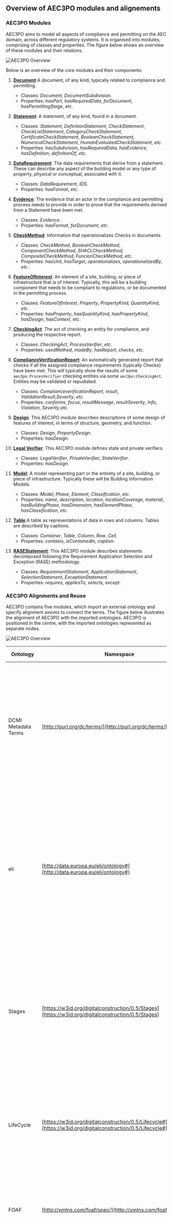 ## Overview of AEC3PO modules and alignements <a name="Overview"></a>

### AEC3PO Modules <a name="modules"></a> 
AEC3PO aims to model all aspects of compliance and permitting on the AEC domain, across different regulatory systems.
It is organised into modules, comprising of classes and properties. The figure below shows an overview of these modules and their relations.

![AEC3PO Overview](diagrams/OverviewAEC3PO.png)

Below is an overview of the core modules and their components:

1. **[Document](https://ci.mines-stetienne.fr/aec3po/document)**:A document, of any kind, typically related to compliance and permitting.
    - Classes: _Document_, _DocumentSubdivision_.
    - Properties: _hasPart_, _hasRequiredData_, _forDocument_, _hasPermittingStage_, _etc_.

2.  **[Statement](https://ci.mines-stetienne.fr/aec3po/statement)**: A statement, of any kind, found in a document.
    - Classes: _Statement_, _DefinitionStatement_, _CheckStatement_, _CheckListStatement_, _CategoryCheckStatement_, _CertificateCheckStatement_, _BooleanCheckStatement_, _NumericalCheckStatement_, _HumanEvaluatedCheckStatement_, _etc_.
    - Properties: _hasSubdivision_, _hasRequiredData_, _hasEvidence_, _hasDefinition_, _definitionOf_, _etc_.

3. **[DataRequirement](https://ci.mines-stetienne.fr/aec3po/data_requirement)**: The data requirements that derive from a statement. These can describe any aspect of the building model or any type of property, physical or conceptual, associated with it.
    -	Classes: _DataRequirement_, _IDS_.
    -	Properties: _hasFormat_, _etc_.

4. **[Evidence](https://ci.mines-stetienne.fr/aec3po/evidence)**: The evidence that an actor in the compliance and permitting process needs to provide in order to prove that the requirements derived from a Statement have been met.
    -	Classes: _Evidence_.
    -	Properties: _hasFormat_, _forDocument_, _etc_.

5. **[CheckMethod](https://ci.mines-stetienne.fr/aec3po/check_method)**: Information that operationalizes Checks in documents.
    -	Classes: _CheckMethod_, _BooleanCheckMethod_, _ComponentCheckMethod_, _SHACLCheckMethod_, _CompositeCheckMethod_, _FuncionCheckMethod_, _etc_.
    -	Properties: _hasUnit_, _hasTarget_, _operationalizes_, _operationalizedBy_, _etc_.
  
6. **[FeatureOfInterest](https://ci.mines-stetienne.fr/aec3po/feature_of_interest)**: An element of a site, building, or piece of infrastructure that is of interest. Typically, this will be a building component that needs to be compliant to regulations, or be documented in the permitting process. 
    - Classes: _FeatureOfInterest_, _Property_, _PropertyKind_, _QuantityKind_, _etc_.
    -	Properties: _hasProperty_, _hasQuantityKind_, _hasPropertyKind_, _hasDesign_, _hasContext_, _etc_.
  
7. **[CheckingAct](https://ci.mines-stetienne.fr/aec3po/checking_act)**: The act of checking an entity for compliance, and producing the respective report.
    - Classes: _CheckingAct_, _ProcessVerifier_, _etc_.
    - Properties: _usedMethod_, _madeBy_, _hasReport_, _checks_, _etc_.

8. **[ComplianceVerificationReport](https://ci.mines-stetienne.fr/aec3po/conformance_report)**: An automatically generated report that checks if all the assigned compliance requirements (typically Checks) have been met. This will typically show the results of some `aec3po:ProcesVerifier` checking entities via some `aec3po:CheckingAct`. Entities may be validated or repudiated.
    - Classes: _ComplianceverificationReport_, _result_, _ValidationResult_,_Severity_, _etc_.
    - Properties: _conforms_, _focus_, _resultMessage_, _resultSeverity_, _Info_, _Violation_, _Severity_,_etc._

9. **[Design](https://ci.mines-stetienne.fr/aec3po/design)**: This AEC3PO module describes descriptions of some design of features of interest, in terms of structure, geometry, and function. 
    - Classes: _Design_, _PropertyDesign_.
    - Properties: _hasDesign_.

10. **[Legal Verifier](https://ci.mines-stetienne.fr/aec3po/legal_verifier)**: This AEC3PO module defines state and private verifiers. 
    - Classes: _LegalVerifier_, _PrivateVerifier_, _StateVerifier_.
    - Properties: _hasDesign_. 

11. **[Model](https://ci.mines-stetienne.fr/aec3po/model)**: A model representing part or the entirety of a site, building, or piece of infrastructure. Typically these will be Building Information Models.
    - Classes: _Model_, _Phase_, _Element_, _Classification_, _etc_.
    - Properties: _name_, _description_, _location_, _locationCoverage_, _material_, _hasBuildingPhase_, _hasDimension_, _hasElementPhase_, _hasClassification_, _etc._

12. **[Table](https://ci.mines-stetienne.fr/aec3po/table)**:A table as representations of data in rows and columns. Tables are described by captions.
    - Classes: _Container_, _Table_, _Column_, _Row_, _Cell_.
    - Properties: _contains_, _isContainedIn_, _caption_.

13. **[RASEStatement](https://ci.mines-stetienne.fr/aec3po/rase_statement)**: This AEC3PO module describes statements decomposed following the Requirement Application Selection and Exception (RASE) methodology.
    - Classes:  _RequirementStatement_, _ApplicationStatement_, _SelectionStatement_, _ExceptionStatement_.
    - Properties: _requires_, _appliesTo_, _selects_, _except_. 
 

### AEC3PO Alignments and Reuse <a name="alignments"></a>
AEC3PO contains five modules, which import an external ontology and specify alignment axioms to connect the terms. 
The figure below illustrates the alignment of AEC3PO with the imported ontologies.
AEC3PO is positioned in the centre, with the imported ontologies represented as separate nodes.


![AEC3PO Overview](diagrams/aec3po-Alignment2.png)


| Ontology          |  Namespace                        | Prefix    | Description and Usage                                                        |
|-------------------|-----------------------------------|-----------|------------------------------------------------------------------------------|
| DCMI Metadata Terms       |  [http://purl.org/dc/terms/](http://purl.org/dc/terms/)  | _dct:_  |The Dublin Core Terms (DCT) ontology is used within the "AEC3PO" ontology to provide a standardised framework for describing and managing metadata related to documents and other resources in the construction compliance and permitting context. |
|eli         |[http://data.europa.eu/eli/ontology#](http://data.europa.eu/eli/ontology#) |_eli:_ | The European Legislation Identifier (ELI) ontology is used within the "AEC3PO" ontology to provide a standardized framework for referencing and managing legal and legislative information related to documents, regulations, and other legal entities within the construction compliance and permitting context. |
| Stages      | [https://w3id.org/digitalconstruction/0.5/Stages](https://w3id.org/digitalconstruction/0.5/Stages) |_dicstg:_ | The Digital Construction Stages vocabulary is used within the "AEC3PO" ontology to define product lifecycle stage frameworks and their specific stages as individuals according to some standards like BS_EN_16310, HOAI, ISO_22263, RIBA. |
| LifeCycle | [https://w3id.org/digitalconstruction/0.5/Lifecycle#](https://w3id.org/digitalconstruction/0.5/Lifecycle#) |_dicl:_ | The Digital Construction LifeCycle vocabulary is used within the "AEC3PO" ontology to define the evolution of information through LOD levels and over the construction lifecycle. |
| FOAF | [http://xmlns.com/foaf/spec/](http://xmlns.com/foaf/spec/) |_foaf:_ | The Friend of a Friend (FOAF) ontology is used within the "AEC3PO" ontology to define agents and organisations such as the _Legal Verifier_. |
| schema.org | [https://schema.org/](https://schema.org/) |_schema:_ | The schema.org ontology is used within the "AEC3PO" ontology to define the BIM model as a 3D Model, and the different formats that an evidence might have such as _image_, _stillImage_ (for drawings), etc. |
| QUDT | [http://qudt.org/2.1/schema/qudt](http://qudt.org/2.1/schema/qudt) |_qudt:_ | The QUDT (Quantities, Units, Dimensions, and Data Types) ontology provides a standardised way to represent quantities, units of measurement, and their relationships. It is used within the "AEC3PO" ontology to define the quantities and units represented in a Statement or related to a feature of interest. |
| Unit | [http://qudt.org/vocab/unit/](http://qudt.org/vocab/unit/) |_unit:_ | The Unit Ontology (Unit) is a resource that provides a standardised way to represent units of measurement and their conversions. It is used within the "AEC3PO" ontology to provide standardised units for the properties and values. |
| ifcOWL | [https://standards.buildingsmart.org/IFC/DEV/IFC4/ADD2/OWL/](https://standards.buildingsmart.org/IFC/DEV/IFC4/ADD2/OWL/) |_ifcowl:_ | The Industry Foundation Classes (IFC) ontology in OWL (ifcOWL) is a standardised ontology for representing building and construction information. It is used to serve as a reference or a source of domain-specific knowledge that complements the information represented in "AEC3PO." | 
| Open Graph Protocol| [https://ogp.me/ns#](https://ogp.me/ns#) |_og:_ | The Open Graph Protocol (OGP) ontology provides a standardised way to describe and represent the properties of a web page or resource. It is used within the "AEC3PO" ontology to define the URLs of the bSDD contexts of properties and features of interest. | 
| Function| [https://w3id.org/function/ontology#](https://w3id.org/function/ontology#) |_fno:_ | The Function Ontology is a lightweight ontology designed to represent functions and their relationships in various domains. It is used within the "AEC3PO" ontology to represent the functional relationships between different components, systems, and elements in the built environment. The function can be related to an implementation. I.e. SPARQL, Shacl - or a microservice. |
| SKOS| [http://www.w3.org/2004/02/skos/core#](http://www.w3.org/2004/02/skos/core#) |_skos:_ | The Simple Knowledge Organization System (SKOS) ontology is commonly used to represent and manage controlled vocabularies, taxonomies, and thesauri. Within the context of the "AEC3PO" ontology, SKOS is used in various ways to enhance the representation and organisation of concepts and terms related to compliance, design, construction, and permitting processes. |
| DUL| [http://www.ontologydesignpatterns.org/ont/dul/DUL.owl#](http://www.ontologydesignpatterns.org/ont/dul/) |_dul:_ | The DUL (DOLCE + DnS Ultralite) ontology, which is an upper-level ontology, is used in the "AEC3PO" ontology to provide a foundational framework for modeling and representing various concepts and relationships in a more coherent and structured manner, such as the _CheckMethod_, _qualities_, _CheckingAct_, etc.  |



## Examples <a name="examples"></a>

The folder [`examples`](https://github.com/Accord-Project/aec3po/tree/main/examples) contains a collection of Turtle files that demonstrate the instantiation of the AEC3PO ontology in the context of the demo countries **_Finland_**, **_Estonia_**, **_Spain_** and **_UK_**. Each Turtle file within the folder represents a specific scenario where the ontology is instantiated to model compliance checking and permitting processes for a different use case from the demo countries use cases. The purpose of these examples is to showcase how AEC3PO can be applied to real-world scenarios and adapted to specific regulatory contexts. The folder contains sub-folders with the name of the demo countries. Each sub-folder contains the turtle file and related documentation. Every example is documented in the corresponding `readme file`. 

The following table represents a summary of the use cases: 

| Demo Country      |  Use Case                  | Description                                    | Source   |
|-------------------|----------------------------|------------------------------------------------|----------|
|Finland           |FI2 - Accessibility         | This example represents the `ramp` check. The rules are defined in Section 2/Subsection 2 from the English tranlation of the Finnish Accessibility document ([More details](https://github.com/Accord-Project/aec3po/tree/main/examples/Finland)). | [link](https://github.com/Accord-Project/aec3po/blob/main/examples/Finland/FI-accessibility-AEC3PO.ttl) | 
|Finland         |FI3 - CO2 Emission | The rules are defined in the English translation of the Decree of the Ministry of the Environment on the climate assessment of buildings (Draft 30.9.2022, consultation round) ([More details](https://github.com/Accord-Project/aec3po/tree/main/examples/Finland)). | [link](https://github.com/Accord-Project/aec3po/blob/main/examples/Finland/FI3-CO2_Emission-AEC3PO.ttl) |   
|Estonia   |EE1 - Fire Safety | Two rules related to the `operational map` of the building have been selected from the Estonian legistlation issued on 01-03-2021 ([More details](https://github.com/Accord-Project/aec3po/tree/main/examples/Estonia)). | [link](https://github.com/Accord-Project/aec3po/blob/main/examples/Estonia/Estonia_Example.ttl) | 
|Spain   |ES2 - Cultural Centre | Two rules have been selected to check the conformance of the `cantiliver` of the cultural centre with the regulations. These rules are defined in the POUM document, which is the Municipal Urban Planning Plan Regulations document, definitively approved by the Barcelona Territorial Planning Commission on 13-07-2005 ([More details](https://github.com/Accord-Project/aec3po/tree/main/examples/Spain)). | [link](https://github.com/Accord-Project/aec3po/blob/main/examples/Spain/Spanish_Example.ttl) |
|UK     |UK1 - Timber Structure  | This example represents check in `compression parallel to the grain in timber structures`, as described in the latest version of Eurocode 5 (EN 1995-1-1:2004+A2:2014) ([More details](https://github.com/Accord-Project/aec3po/tree/main/examples/UK)). | [link](https://github.com/Accord-Project/aec3po/blob/main/examples/UK/UK-Timber%20Structure.ttl) |

